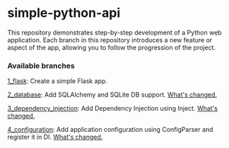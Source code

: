 # simple-python-api
This repository demonstrates step-by-step development of a Python web application. Each branch in this repository introduces a new feature or aspect of the app, allowing you to follow the progression of the project.

### Available branches
[1_flask](../1_flask/src): Create a simple Flask app.

[2_database](../2_database/src): Add SQLAlchemy and SQLite DB support. [What's changed.](../../compare/1_flask...2_database)

[3_dependency_injection](../3_dependency_injection/src): Add Dependency Injection using Inject. [What's changed.](../../compare/2_database...3_dependency_injection)

[4_configuration](../4_configuration/src): Add application configuration using ConfigParser and register it in DI. [What's changed.](../../compare/3_dependency_injection...4_configuration)
